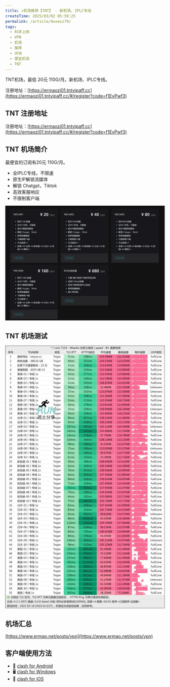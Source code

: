 ```yaml
---
title: ✈️机场推荐【TNT】 - 新机场、IPLC专线
createTime: 2025/03/02 05:59:25
permalink: /article/4uxesz79/
tags:
  - 科学上网
  - VPN
  - 机场
  - 推荐
  - 评测
  - 便宜机场
  - TNT
---
```


TNT机场，最低 20元 110G/月。新机场、IPLC专线。

注册地址：[https://ermaozi01.tntvipaff.cc](https://ermaozi01.tntvipaff.cc/#/register?code=f1EyPwf3)

<!-- more -->

## TNT 注册地址

注册地址：[https://ermaozi01.tntvipaff.cc](https://ermaozi01.tntvipaff.cc/#/register?code=f1EyPwf3)

## TNT 机场简介

最便宜的订阅有20元 110G/月。

- 全IPLC专线，不限速
- 原生IP解锁流媒体
- 解锁 Chatgpt，Tiktok
- 高效客服响应
- 不限制客户端

![TNT 机场价格](images/机场推荐TNT/image.png)

## TNT 机场测试

![TNT 机场测试](images/机场推荐TNT/image-1.png)

## 机场汇总

[https://www.ermao.net/posts/vpn](https://www.ermao.net/posts/vpn)

## 客户端使用方法

- 📱 [clash for Android](https://www.ermao.net/article/eh8f4n86/)
- 🖥 [clash for Windows](https://www.ermao.net/article/0gematwc/)
- 🍎 [clash for iOS](https://www.ermao.net/article/z747kgjd/)
